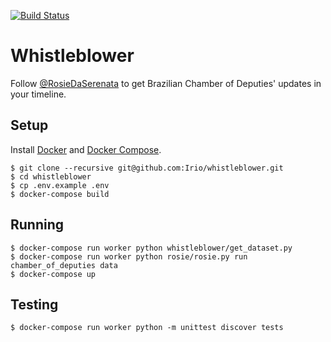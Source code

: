 [![Build Status](https://travis-ci.org/lipemorais/whistleblower.svg?branch=master)](https://travis-ci.org/lipemorais/whistleblower)

# Whistleblower

Follow [@RosieDaSerenata](https://twitter.com/RosieDaSerenata) to get Brazilian Chamber of Deputies' updates in your timeline.

## Setup

Install [Docker](https://www.docker.com) and [Docker Compose](https://docs.docker.com/compose/).

```console
$ git clone --recursive git@github.com:Irio/whistleblower.git
$ cd whistleblower
$ cp .env.example .env
$ docker-compose build
```

## Running

```console
$ docker-compose run worker python whistleblower/get_dataset.py
$ docker-compose run worker python rosie/rosie.py run chamber_of_deputies data
$ docker-compose up
```

## Testing

```console
$ docker-compose run worker python -m unittest discover tests
```
